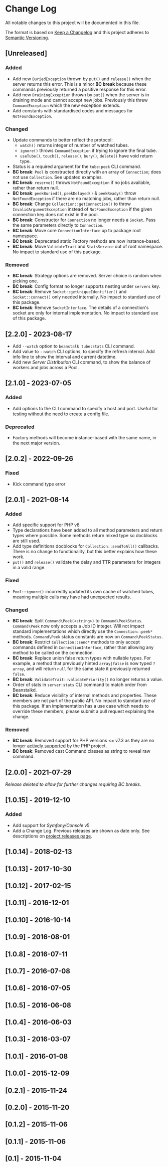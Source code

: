 # Change Log
All notable changes to this project will be documented in this file.

The format is based on [Keep a Changelog](http://keepachangelog.com/)
and this project adheres to [Semantic Versioning](http://semver.org/).

## [Unreleased]
### Added
- Add new `BuriedException` thrown by `put()` and `release()` when the server
  returns this error. This is a minor **BC break** because these commands
  previously returned a positive response for this error.
- Add new `DrainingException` thrown by `put()` when the server is in draining
  mode and cannot accept new jobs.
  Previously this threw `CommandException` which the new exception extends.
- Add constants with standardised codes and messages for `NotFoundException`.
### Changed
- Update commands to better reflect the protocol:
  - `watch()` returns integer of number of watched tubes.
  - `ignore()` throws `CommandException` if trying to ignore the final tube.
  - `useTube()`, `touch()`, `release()`, `bury()`, `delete()`
    have void return type.
- Status is a required argument for the `tube:peek` CLI command.
- **BC break**: `Pool` is constructed directly with an array of `Connection`;
  does not use `Collection`. See updated examples.
- **BC break**: `reserve()` throws `NotFoundException` if no jobs available,
  rather than return null.
- **BC break**: `peekBuried()`, `peekDelayed()` & `peekReady()` throw
  `NotFoundException` if there are no matching jobs, rather than return null.
- **BC break**: Change `Collection::getConnection()` to throw
  `InvalidArgumentException` instead of `NotFoundException` if the given
  connection key does not exist in the pool.
- **BC break**: Constructor for `Connection` no longer needs a `Socket`.
  Pass the same parameters directly to `Connection`.
- **BC break**: Move core `ConnectionInterface` up to package root namespace.
- **BC break**: Deprecated static Factory methods are now instance-based.
- **BC break**: Move `ValidateTrait` and `StatsService` out of root namespace.
  No impact to standard use of this package.
### Removed
- **BC break**: Strategy options are removed. Server choice is random when
  picking one.
- **BC break**: Config format no longer supports nesting under `servers` key.
- **BC break**: Remove `Socket::getUniqueIdentifier()` and `Socket::connect()`
  only needed internally. No impact to standard use of this package.
- **BC break**: Remove `SocketInterface`. The details of a connection's
  socket are only for internal implementation.
  No impact to standard use of this package.

## [2.2.0] - 2023-08-17
- Add `--watch` option to `beanstalk tube:stats` CLI command.
- Add value to `--watch` CLI options, to specify the refresh interval.
  Add info line to show the interval and current datetime.
- Add new *Server Distribution* CLI command, to show the balance of workers and
  jobs across a Pool.

## [2.1.0] - 2023-07-05
### Added
- Add options to the CLI command to specify a host and port.
  Useful for testing without the need to create a config file.
### Deprecated
- Factory methods will become instance-based with the same name,
  in the next major version.

## [2.0.2] - 2022-09-26
### Fixed
- Kick command type error

## [2.0.1] - 2021-08-14
### Added
- Add specific support for PHP v8
- Type declarations have been added to all method parameters and return types
  where possible. Some methods return mixed type so docblocks are still used.
- Add type definitions docblocks for `Collection::sendToAll()` callbacks.
  There is no change to functionality, but this better explains how these work.
- `put()` and `release()` validate the delay and TTR parameters for integers
  in a valid range.
### Fixed
- `Pool::ignore()` incorrectly updated its own cache of watched tubes, meaning
  multiple calls may have had unexpected results.
### Changed
- **BC break**: Split `Command\Peek(<string>)` to `Command\PeekStatus`.
  `Command\Peek` now only accepts a Job ID integer. Will not impact standard
  implementations which directly use the `Connection::peek*` methods.
  `Command\Peek` status constants are now on `Command\PeekStatus`.
- **BC break**: Restrict `Collection::send*` methods to only accept commands
  defined in `ConnectionInterface`, rather than allowing any method to be called
  on the connection.
- **BC break**: Replace union false return types with nullable types. For
  example, a method that previously hinted `array|false` is now typed `?array`,
  and will return `null` for the same state it previously returned `false`.
- **BC break**: `ValidateTrait::validatePriority()` no longer returns a value.
- Order of stats in `server:stats` CLI command to match order from Beanstalkd.
- **BC break**: Reduce visibility of internal methods and properties. These
  members are not part of the public API. No impact to standard use of this
  package. If an implementation has a use case which needs to override these
  members, please submit a pull request explaining the change.
### Removed
- **BC break**: Removed support for PHP versions <= v7.3 as they are no longer
  [actively supported](https://php.net/supported-versions.php) by the PHP project.
- **BC break**: Removed cast Command classes as string to reveal raw command.

## [2.0.0] - 2021-07-29

*Release deleted to allow for further changes requiring BC breaks.*

## [1.0.15] - 2019-12-10
### Added
- Add support for *Symfony/Console* v5
- Add a Change Log. Previous releases are shown as date only. See descriptions
  on [project releases page](https://github.com/phlib/beanstalk/releases).

## [1.0.14] - 2018-02-13

## [1.0.13] - 2017-10-30

## [1.0.12] - 2017-02-15

## [1.0.11] - 2016-12-01

## [1.0.10] - 2016-10-14

## [1.0.9] - 2016-08-01

## [1.0.8] - 2016-07-11

## [1.0.7] - 2016-07-08

## [1.0.6] - 2016-07-05

## [1.0.5] - 2016-06-08

## [1.0.4] - 2016-06-03

## [1.0.3] - 2016-03-07

## [1.0.1] - 2016-01-08

## [1.0.0] - 2015-12-09

## [0.2.1] - 2015-11-24

## [0.2.0] - 2015-11-20

## [0.1.2] - 2015-11-06

## [0.1.1] - 2015-11-06

## [0.1] - 2015-11-04
